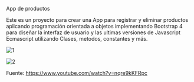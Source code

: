 App de productos

Este es un proyecto para crear una App para registrar y eliminar productos aplicando programación orientada a objetos implementando Bootstrap 4 para diseñar la interfaz de usuario y las ultimas versiones de Javascript Ecmascript utilizando Clases, metodos, constantes y más.

![1](https://user-images.githubusercontent.com/63277362/106368400-da69f080-630e-11eb-8de9-a164f6ab53e7.png)

![2](https://user-images.githubusercontent.com/63277362/106368487-60863700-630f-11eb-8bf0-04550b2a87b2.png)

Fuente: https://www.youtube.com/watch?v=nqre9kKFRpc
